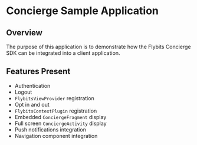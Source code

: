# Concierge Sample Application

## Overview

The purpose of this application is to demonstrate how the Flybits Concierge SDK can be integrated into a client application. 

## Features Present

* Authentication
* Logout
* `FlybitsViewProvider` registration
* Opt in and out
* `FlybitsContextPlugin` registration
* Embedded `ConciergeFragment` display
* Full screen `ConciergeActivity` display
* Push notifications integration
* Navigation component integration